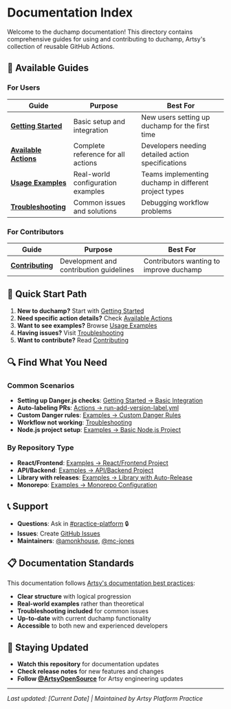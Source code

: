 # Documentation Index

Welcome to the duchamp documentation! This directory contains comprehensive guides for using and contributing to duchamp, Artsy's collection of reusable GitHub Actions.

## 📖 Available Guides

### For Users

| Guide | Purpose | Best For |
|-------|---------|----------|
| **[Getting Started](./getting-started.md)** | Basic setup and integration | New users setting up duchamp for the first time |
| **[Available Actions](./actions.md)** | Complete reference for all actions | Developers needing detailed action specifications |
| **[Usage Examples](./examples.md)** | Real-world configuration examples | Teams implementing duchamp in different project types |
| **[Troubleshooting](./troubleshooting.md)** | Common issues and solutions | Debugging workflow problems |

### For Contributors

| Guide | Purpose | Best For |
|-------|---------|----------|
| **[Contributing](./contributing.md)** | Development and contribution guidelines | Contributors wanting to improve duchamp |

## 🚀 Quick Start Path

1. **New to duchamp?** Start with [Getting Started](./getting-started.md)
2. **Need specific action details?** Check [Available Actions](./actions.md)  
3. **Want to see examples?** Browse [Usage Examples](./examples.md)
4. **Having issues?** Visit [Troubleshooting](./troubleshooting.md)
5. **Want to contribute?** Read [Contributing](./contributing.md)

## 🔍 Find What You Need

### Common Scenarios

- **Setting up Danger.js checks**: [Getting Started → Basic Integration](./getting-started.md#basic-integration)
- **Auto-labeling PRs**: [Actions → run-add-version-label.yml](./actions.md#run-add-version-labelyml)
- **Custom Danger rules**: [Examples → Custom Danger Rules](./examples.md#custom-danger-rules)
- **Workflow not working**: [Troubleshooting](./troubleshooting.md)
- **Node.js project setup**: [Examples → Basic Node.js Project](./examples.md#basic-nodejs-project)

### By Repository Type

- **React/Frontend**: [Examples → React/Frontend Project](./examples.md#reactfrontend-project)
- **API/Backend**: [Examples → API/Backend Project](./examples.md#apibackend-project)  
- **Library with releases**: [Examples → Library with Auto-Release](./examples.md#library-with-auto-release)
- **Monorepo**: [Examples → Monorepo Configuration](./examples.md#monorepo-configuration)

## 📞 Support

- **Questions**: Ask in [#practice-platform](https://artsy.slack.com/messages/practice-platform) 🔒
- **Issues**: Create [GitHub Issues](https://github.com/artsy/duchamp/issues)
- **Maintainers**: [@amonkhouse](https://github.com/amonkhouse), [@mc-jones](https://github.com/mc-jones)

## 📋 Documentation Standards

This documentation follows [Artsy's documentation best practices](https://github.com/artsy/README/blob/master/playbooks/documentation.md):

- **Clear structure** with logical progression
- **Real-world examples** rather than theoretical
- **Troubleshooting included** for common issues
- **Up-to-date** with current duchamp functionality
- **Accessible** to both new and experienced developers

## 🔄 Staying Updated

- **Watch this repository** for documentation updates
- **Check release notes** for new features and changes
- **Follow [@ArtsyOpenSource](https://twitter.com/ArtsyOpenSource)** for Artsy engineering updates

---

*Last updated: [Current Date] | Maintained by Artsy Platform Practice*